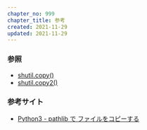 ```yaml
---
chapter_no: 999
chapter_title: 参考
created: 2021-11-29
updated: 2021-11-29
---
```

### 参照
- [shutil.copy()](https://docs.python.org/ja/3/library/shutil.html#shutil.copy)
- [shutil.copy2()](https://docs.python.org/ja/3/library/shutil.html#shutil.copy2)

### 参考サイト
- [Python3 - pathlib で ファイルをコピーする](https://www.curict.com/item/c4/c4c84ed.html)

